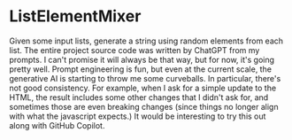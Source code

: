 # ListElementMixer
Given some input lists, generate a string using random elements from each list. The entire project source code was written by ChatGPT from my prompts. I can't promise it will always be that way, but for now, it's going pretty well. Prompt engineering is fun, but even at the current scale, the generative AI is starting to throw me some curveballs. In particular, there's not good consistency. For example, when I ask for a simple update to the HTML, the result includes some other changes that I didn't ask for, and sometimes those are even breaking changes (since things no longer align with what the javascript expects.) It would be interesting to try this out along with GitHub Copilot.